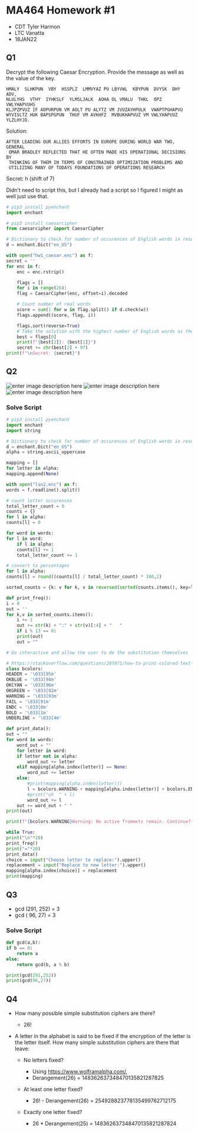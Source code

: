 ﻿
# MA464 Homework #1
- CDT Tyler Harmon
- LTC Vanatta
- 18JAN22

## Q1
Decrypt the following Caesar Encryption. Provide the message as well as the value of the key.

    HMALY  SLHKPUN  VBY  HSSPLZ  LMMVYAZ PU LBYVWL  KBYPUN  DVYSK  DHY ADV, 
    NLULYHS  VTHY  IYHKSLF  YLMSLJALK  AOHA OL VMALU  THKL  OPZ  VWLYHAPVUHS
    KLJPZPVUZ IF AOPURPUN VM AOLT PU ALYTZ VM JVUZAYHPULK  VWAPTPGHAPVU
    WYVISLTZ HUK BAPSPGPUN  THUF VM AVKHFZ  MVBUKHAPVUZ VM VWLYHAPVUZ  YLZLHYJO.

Solution:

    AFTER LEADING OUR ALLIES EFFORTS IN EUROPE DURING WORLD WAR TWO, GENERAL
     OMAR BRADLEY REFLECTED THAT HE OFTEN MADE HIS OPERATIONAL DECISIONS BY 
     THINKING OF THEM IN TERMS OF CONSTRAINED OPTIMIZATION PROBLEMS AND 
     UTILIZING MANY OF TODAYS FOUNDATIONS OF OPERATIONS RESEARCH

Secret: h (shift of 7)

Didn’t need to script this, but I already had a script so I figured I might as well just use that.

```python
# pip3 install pyenchant
import enchant

# pip3 install caesarcipher
from caesarcipher import CaesarCipher

# Dictionary to check for number of occurences of English words in resulting plaintext
d = enchant.Dict("en_US")

with open("hw1_caesar.enc") as f:
secret = ''
for enc in f:
    enc = enc.rstrip()

    flags = []
    for i in range(26):
	flag = CaesarCipher(enc, offset=i).decoded

	# Count number of real words
	score = sum(1 for w in flag.split() if d.check(w))            
	flags.append((score, flag, i))

    flags.sort(reverse=True)
    # Take the solution with the highest number of English words as the best guess
    best = flags[0]
    print(f"{best[2]}: {best[1]}")
    secret += chr(best[2] + 97)
print(f"\nSecret: {secret}")
```

## Q2
![enter image description here](https://lh3.googleusercontent.com/pw/AM-JKLXb_m4B8moiWhEVtevpH7QKAVtFKBmVPam9YSnP8VcLYB5_S-3jnoiwZskfjd5cZ7-hvGnwNqdcDeDI62sZm88ik8iiGjQi3hv88gmExt2DAV7dXTz_E2oJVJBKcZQGw3hwDwCfdvJL6mFLMCFW7yJ9Bw=w1913-h487-no?authuser=0)
![enter image description here](https://lh3.googleusercontent.com/pw/AM-JKLVFRYo2PXyIuItpEB0wJ_3nLKFWfTN4RD5PmRs-MaISvOnDBkyym9fgexZqF4h4Ved16HGyBZGWXbBVEJ5VzDB4j3fsdlIjqrNX1sPVAGeu_5nSxOty-YkRTD80o7pN8ULjz5vxesiLJQPkBV69AKswiQ=w1916-h499-no?authuser=0)
![enter image description here](https://lh3.googleusercontent.com/pw/AM-JKLX9TxwwH1RGl5IHg_7iAyLcgUVQj8fsgNNO4kqH3WbvIg8cjIGEHzvS4lm620PGR_YqPtaYLPKqy9eKwWvt_xZJSlLOG7anUyVXCRe7PyLXSarXuQjztXTBchTTohVHL5hQwxE4sHHgtvwUEVTjSRtl1w=w1919-h489-no?authuser=0)

### Solve Script
```python
# pip3 install pyenchant
import enchant
import string

# Dictionary to check for number of occurences of English words in resulting plaintext
d = enchant.Dict("en_US")
alpha = string.ascii_uppercase

mapping = []
for letter in alpha:
mapping.append(None)

with open("lsn2.enc") as f:
words = f.readline().split()

# count letter occurences
total_letter_count = 0
counts = {}
for l in alpha:
counts[l] = 0

for word in words:
for l in word:
    if l in alpha:
	counts[l] += 1
	total_letter_count += 1

# convert to percentages
for l in alpha:
counts[l] = round((counts[l] / total_letter_count) * 100,2)

sorted_counts = {k: v for k, v in reversed(sorted(counts.items(), key=lambda item: item[1]))}

def print_freq():
i = 0
out = ''
for k,v in sorted_counts.items():
    i += 1
    out += str(k) + ":" + str(v)[:4] + "   "
    if i % 13 == 0:
	print(out)
	out = ""

# Go interactive and allow the user to do the substitution themselves

# https://stackoverflow.com/questions/287871/how-to-print-colored-text-to-the-terminal
class bcolors:
HEADER = '\033[95m'
OKBLUE = '\033[94m'
OKCYAN = '\033[96m'
OKGREEN = '\033[92m'
WARNING = '\033[93m'
FAIL = '\033[91m'
ENDC = '\033[0m'
BOLD = '\033[1m'
UNDERLINE = '\033[4m'

def print_data():
out = ""
for word in words:
    word_out = ""
    for letter in word:
	if letter not in alpha:
	    word_out += letter
	elif mapping[alpha.index(letter)] == None:
	    word_out += letter
	else:
	    #print(mapping[alpha.index(letter)])
	    l = bcolors.WARNING + mapping[alpha.index(letter)] + bcolors.ENDC
	    #print("uh  " + l)
	    word_out += l
    out += word_out + " "
print(out)

print(f"{bcolors.WARNING}Warning: No active frommets remain. Continue?{bcolors.ENDC}")

while True:
print("\n"*20)
print_freq()
print("="*20)
print_data()
choice = input("Choose letter to replace:").upper()
replacement = input("Replace to new letter:").upper()
mapping[alpha.index(choice)] = replacement
print(mapping)
```

## Q3

 - gcd (291, 252) = 3
 - gcd ( 96, 27) = 3
 
 ### Solve Script

```python
def gcd(a,b):
if b == 0:
    return a
else:
    return gcd(b, a % b)

print(gcd(291,252))
print(gcd(96,27))
```
    
## Q4

 - How many possible simple substitution ciphers are there?
	 - 26!

 - A letter in the alphabet is said to be fixed if the encryption of the letter is the letter itself. How many simple substitution ciphers are there that leave:

	 - No letters fixed?
	
		 - Using https://www.wolframalpha.com/,
		 - Derangement(26) = 148362637348470135821287825

	 - At least one letter fixed?

		 - 26! - Derangement(26) = 254928823778135499762712175

	 - Exactly one letter fixed?

		 - 26 * Derangement(25) = 148362637348470135821287824


